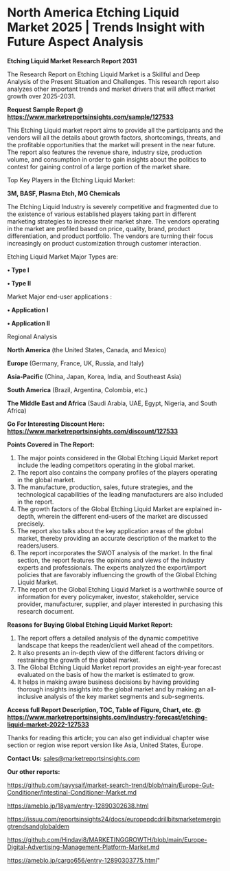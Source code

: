 # North America Etching Liquid Market 2025 | Trends Insight with Future Aspect Analysis

<strong>Etching Liquid Market Research Report 2031</strong>

The Research Report on Etching Liquid Market is a Skillful and Deep Analysis of the Present Situation and Challenges. This research report also analyzes other important trends and market drivers that will affect market growth over 2025-2031.

<strong>Request Sample Report @ <a href=https://www.marketreportsinsights.com/sample/127533>https://www.marketreportsinsights.com/sample/127533</a></strong>

This Etching Liquid market report aims to provide all the participants and the vendors will all the details about growth factors, shortcomings, threats, and the profitable opportunities that the market will present in the near future. The report also features the revenue share, industry size, production volume, and consumption in order to gain insights about the politics to contest for gaining control of a large portion of the market share.

Top Key Players in the Etching Liquid Market:

<strong>3M, BASF, Plasma Etch, MG Chemicals</strong>

The Etching Liquid Industry is severely competitive and fragmented due to the existence of various established players taking part in different marketing strategies to increase their market share. The vendors operating in the market are profiled based on price, quality, brand, product differentiation, and product portfolio. The vendors are turning their focus increasingly on product customization through customer interaction.

Etching Liquid Market Major Types are:

<strong>• Type I

• Type II</strong>

Market Major end-user applications :

<strong>• Application I

• Application II</strong>

Regional Analysis

</u><strong><b>North America</b></strong> (the United States, Canada, and Mexico)

<strong><b>Europe </b></strong>(Germany, France, UK, Russia, and Italy)

<strong><b>Asia-Pacific</b></strong> (China, Japan, Korea, India, and Southeast Asia)

<strong><b>South America</b></strong> (Brazil, Argentina, Colombia, etc.)

<strong><b>The Middle East and Africa</b></strong> (Saudi Arabia, UAE, Egypt, Nigeria, and South Africa)

<strong>Go For Interesting Discount Here: <a href=https://www.marketreportsinsights.com/discount/127533>https://www.marketreportsinsights.com/discount/127533</a></strong>

<strong>Points Covered in The Report:</strong>
<ol>
  <li>The major points considered in the Global Etching Liquid Market report include the leading competitors operating in the global market.</li>
  <li>The report also contains the company profiles of the players operating in the global market.</li>
  <li>The manufacture, production, sales, future strategies, and the technological capabilities of the leading manufacturers are also included in the report.</li>
  <li>The growth factors of the Global Etching Liquid Market are explained in-depth, wherein the different end-users of the market are discussed precisely.</li>
  <li>The report also talks about the key application areas of the global market, thereby providing an accurate description of the market to the readers/users.</li>
  <li>The report incorporates the SWOT analysis of the market. In the final section, the report features the opinions and views of the industry experts and professionals. The experts analyzed the export/import policies that are favorably influencing the growth of the Global Etching Liquid Market.</li>
  <li>The report on the Global Etching Liquid Market is a worthwhile source of information for every policymaker, investor, stakeholder, service provider, manufacturer, supplier, and player interested in purchasing this research document.</li>
</ol>
<strong>Reasons for Buying Global Etching Liquid Market Report:</strong>

<ol>
  <li>The report offers a detailed analysis of the dynamic competitive landscape that keeps the reader/client well ahead of the competitors.</li>
  <li>It also presents an in-depth view of the different factors driving or restraining the growth of the global market.</li>
  <li>The Global Etching Liquid Market report provides an eight-year forecast evaluated on the basis of how the market is estimated to grow.</li>
  <li>It helps in making aware business decisions by having providing thorough insights insights into the global market and by making an all-inclusive analysis of the key market segments and sub-segments.</li>
</ol>
<strong>Access full Report Description, TOC, Table of Figure, Chart, etc. @ <a href=https://www.marketreportsinsights.com/industry-forecast/etching-liquid-market-2022-127533>https://www.marketreportsinsights.com/industry-forecast/etching-liquid-market-2022-127533</a></strong>


Thanks for reading this article; you can also get individual chapter wise section or region wise report version like Asia, United States, Europe.

<strong>Contact Us:</strong>
sales@marketreportsinsights.com

<strong>Our other reports:</strong>

<a href=https://github.com/sayysaif/market-search-trend/blob/main/Europe-Gut-Conditioner/Intestinal-Conditioner-Market.md>https://github.com/sayysaif/market-search-trend/blob/main/Europe-Gut-Conditioner/Intestinal-Conditioner-Market.md</a>

<a href=https://ameblo.jp/18yam/entry-12890302638.html>https://ameblo.jp/18yam/entry-12890302638.html</a>

<a href=https://issuu.com/reportsinsights24/docs/europepdcdrillbitsmarketemergingtrendsandglobaldem>https://issuu.com/reportsinsights24/docs/europepdcdrillbitsmarketemergingtrendsandglobaldem</a>

<a href=https://github.com/Hindavi8/MARKETINGGROWTH/blob/main/Europe-Digital-Advertising-Management-Platform-Market.md>https://github.com/Hindavi8/MARKETINGGROWTH/blob/main/Europe-Digital-Advertising-Management-Platform-Market.md</a>

<a href=https://ameblo.jp/cargo656/entry-12890303775.html>https://ameblo.jp/cargo656/entry-12890303775.html</a>"

